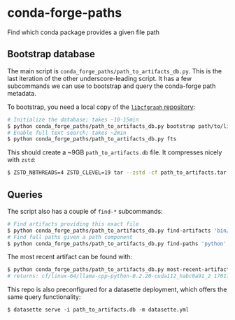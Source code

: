 # conda-forge-paths

Find which conda package provides a given file path

## Bootstrap database

The main script is `conda_forge_paths/path_to_artifacts_db.py`. This is the last iteration of the
other underscore-leading script. It has a few subcommands we can use to bootstrap and query
the conda-forge path metadata.

To bootstrap, you need a local copy of the [`libcfgraph` repository](https://github.com/regro/libcfgraph):

```bash
# Initialize the database; takes ~10-15min
$ python conda_forge_paths/path_to_artifacts_db.py bootstrap path/to/libcfgraph-repo/artifacts
# Enable full text search; takes ~2min
$ python conda_forge_paths/path_to_artifacts_db.py fts
```

This should create a ~9GB `path_to_artifacts.db` file. It compresses nicely with `zstd`:

```bash
$ ZSTD_NBTHREADS=4 ZSTD_CLEVEL=19 tar --zstd -cf path_to_artifacts.tar.zst path_to_artifacts.db
```

## Queries

The script also has a couple of `find-*` subcommands:

```bash
# Find artifacts providing this exact file
$ python conda_forge_paths/path_to_artifacts_db.py find-artifacts 'bin/python'
# Find full paths given a path component
$ python conda_forge_paths/path_to_artifacts_db.py find-paths 'python'
```

The most recent artifact can be found with:

```bash
$ python conda_forge_paths/path_to_artifacts_db.py most-recent-artifact
# returns: cf/linux-64/llama-cpp-python-0.2.20-cuda112_habc0a91_2 1701711069.438 2023-12-04 17:31:09 UTC
```

This repo is also preconfigured for a datasette deployment, which offers the same query functionality:

```
$ datasette serve -i path_to_artifacts.db -m datasette.yml
```
